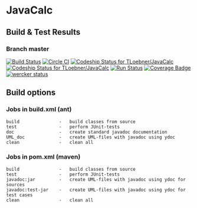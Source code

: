 # JavaCalc

## Build & Test Results
### Branch master
[![Build 
Status](https://travis-ci.org/TLoebner/JavaCalc.svg?branch=master)](https://travis-ci.org/TLoebner/JavaCalc)
[![Circle CI](https://circleci.com/gh/TLoebner/JavaCalc/tree/master.svg?style=svg)](https://circleci.com/gh/TLoebner/JavaCalc/tree/master)
[ ![Codeship Status for TLoebner/JavaCalc](https://codeship.com/projects/7c6e8220-e47c-0133-76f3-7ef381c09b10/status?branch=master)](https://codeship.com/projects/146354)
[ ![Codeship Status for TLoebner/JavaCalc](https://codeship.com/projects/7c6e8220-e47c-0133-76f3-7ef381c09b10/status?branch=master)](https://codeship.com/projects/146354)
[![Run Status](https://api.shippable.com/projects/571139c22a8192902e1c8dea/badge?branch=master)](https://app.shippable.com/projects/571139c22a8192902e1c8dea)
[![Coverage Badge](https://api.shippable.com/projects/571139c22a8192902e1c8dea/coverageBadge?branch=master)](https://app.shippable.com/projects/571139c22a8192902e1c8dea)
[![wercker status](https://app.wercker.com/status/15e2d58f254cb7f999969708ca771149/m/master "wercker status")](https://app.wercker.com/project/bykey/15e2d58f254cb7f999969708ca771149)

## Build options

### Jobs in build.xml (ant)

```
build				-	build classes from source
test				-	perform JUnit-tests
doc					-	create standard javadoc documentation
UML_doc				-	create UML-files with javadoc using ydoc
clean				-	clean all
```

### Jobs in pom.xml (maven)

```
build				-	build classes from source
test				-	perform JUnit-tests
javadoc:jar			-	create UML-files with javadoc using ydoc for sources
javadoc:test-jar	-	create UML-files with javadoc using ydoc for test cases
clean				-	clean all
```
